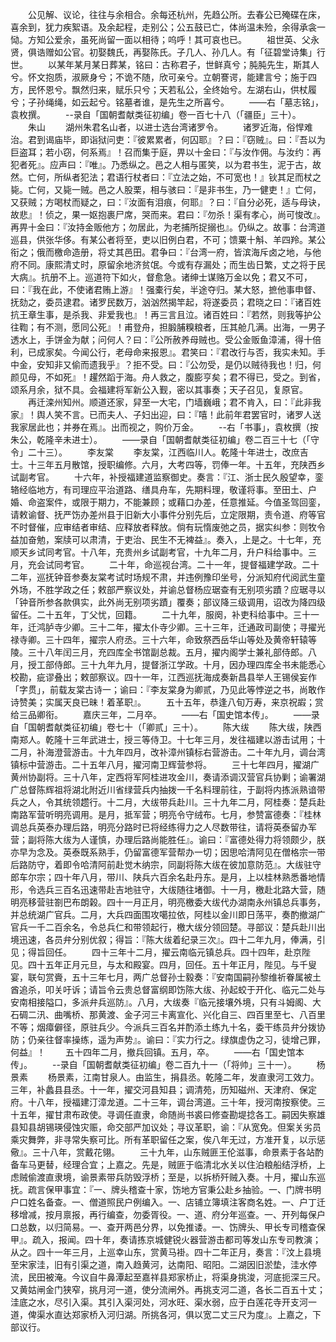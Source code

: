 <!-- { "loadSidebar": true } -->
　　公见解、议论，往往与余相合。余每还杭州，先趋公所。去春公已殗碟在床，喜余到，犹力疾絮语。及余起程，走别公；公五鼓已亡，体尚温未殓，余得承衾一恸。方知公爱余，虽死尚留一面以相待；呜呼！其可哀也已。
　　祖世英、父永贤，俱诰赠如公官。初娶魏氏，再娶陈氏。子几人、孙几人。有「征碧堂诗集」行世。
　　以某年某月某日葬某，铭曰：古称君子，世鲜真兮；肫肫先生，斯其人兮。怀文抱质，淑厥身兮；不诡不随，欣可亲兮。立朝謇谔，能建言兮；施于四方，民怀恩兮。飘然归来，赋乐只兮；天若私公，全终始兮。左湖右山，供杖履兮；子孙绳绳，如云起兮。铭墓者谁，是先生之所喜兮。
　　——右「墓志铭」，袁枚撰。
　　--录自「国朝耆献类征初编」卷一百七十八（「疆臣」三十）。
　　朱山
　　湖州朱君名山者，以进士选台湾诸罗令。
　　诸罗近海，俗悍难治。君到谒庙毕，即诣狱问吏：『彼累累者，何囚耶』？曰：『窃贼』。曰：『吾以为巨盗耳；若小窃，何系焉』！召而集于庭，畀以十金曰：『与汝作佣。与汝约：再犯者死』。应声曰：『唯』。乃悉纵之。邑之人相与匿笑，以为君书生，泥于古，故然。亡何，所纵者犯法；君语行杖者曰：『立法之始，不可宽也！』钬其足而杖之毙。亡何，又毙一贼。邑之人股栗，相与骇曰：『是非书生，乃一健吏！』亡何，又获贼；方喝杖而疑之，曰：『汝面有泪痕，何耶』？曰：『自分必死，适与母诀，故悲』！侦之，果一妪抱裹尸席，哭而来。君曰：『勿杀！渠有孝心，尚可悛改』。再畀十金曰：『汝持金贩他方；勿居此，为老捕所捉搦也』。仍纵之。故事：台湾道巡县，供张华侈。有某公者将至，吏以旧例白君，不可；馈粟十斛、羊四羚。某公衔之；俄而檄命造册，将丈其邑田。君争曰：『台湾一府，皆滨海斥卤之地，与他府不同。康熙清丈时，原留余地济贫氓。今或有存漏处；而生齿日繁，丈之将于民大病』。抗册不上。巡道符下如火，督愈急。诸绅士谋赂万金以免；君又不可，曰：『我在此，不使诸君贿上游』！强橐行矣，半途夺归。某大怒，摭他事申督、抚劾之，委员逮君。诸罗民数万，汹汹然揭竿起，将遂委员；君晓之曰：『诸百姓抗王章生事，是杀我、非爱我也』！再三言且泣。诸百姓曰：『若然，则我等护公往鞫；有不测，愿同公死』！甫登舟，担腶脯糗粮者，压其舱几满。出海，一男子透水上，手饼金为献；问何人？曰：『公所赦养母贼也。受公金贩鱼漳浦，得十倍利，已成家矣。今闻公行，老母命来报恩』。君笑曰：『君改行与否，我实未知。手中金，安知非又偷而遗我乎』？拒不受。曰：『公勿受，是仍以贼待我也！归，何颜见母，不如死』！趯然蹈于海。舟人救之，腹膨亨矣；君不得已，受之。到省，颂系月余，狱不具。会福建将军新公入觐，密以其事奏；天子召见，复原官。
　　再迁滦州知州。顺道还家，舁至一大宅，门墙巍峨；君不肯入，曰：『此非我家』！舆人笑不言。已而夫人、子妇出迎，曰：『嘻！此前年君罢官时，诸罗人送我家居此也；并券在焉』。出而视之，购价万金。
　　--右「书事」，袁枚撰（按朱公，乾隆辛未进士）。
　　——录自「国朝耆献类征初编」卷二百三十七（「守令」二十三）。
　　李友棠
　　李友棠，江西临川人。乾隆十年进士，改庶吉士。十三年五月散馆，授职编修。六月，大考四等，罚俸一年。十五年，充陕西乡试副考官。
　　十六年，补授福建道监察御史。奏言：『江、浙士民久殷望幸，銮辂经临地方，有司理应平治道路、缮具舟车，先期料理，敬谨将事。至田土、户婚、命盗案件，或限于期力，不能兼顾；或藉口办差，任意推延。今值圣驾回銮，请敕谕督、抚严饬办差州县于旧新大小事件分别先后，立定限期，责令道、府等官不时督催，应审结者审结、应释放者释放。倘有玩惰废弛之员，据实纠参：则牧令益加奋勉，案牍可以肃清，于吏治、民生不无裨益』。奏入，上是之。十七年，充顺天乡试同考官。十八年，充贵州乡试副考官，十九年二月，升户科给事中。三月，充会试同考官。
　　二十年，命巡视台湾。二十一年，提督福建学政。二十二年，巡抚钟音参奏友棠考试时场规不肃，并违例豫印坐号，分派知府代阅武生童外场，不胜学政之任；敕部严察议处，并谕总督杨应琚查有无别项劣蹟？应琚寻以「钟音所参各款俱实，此外尚无别项劣蹟」覆奏；部议降三级调用，诏改为降四级留任。二十五年，丁父忧，回籍。
　　二十九年，服阕，补吏科给事中。三十一年，迁鸿胪寺少卿。三十二年，擢太仆寺少卿。三十三年，迁通政司副使；寻擢光禄寺卿。三十四年，擢宗人府丞。三十六年，命致祭西岳华山等处及黄帝轩辕等陵。三十八年闰三月，充四库全书馆副总裁。五月，擢内阁学士兼礼部侍郎。八月，授工部侍郎。三十九年九月，提督浙江学政。十月，因办理四库全书未能悉心校勘，疵谬叠出；敕部察议。四十一年，江西巡抚海成奏新昌县举人王锡侯妄作「字贯」，前载友棠古诗一；谕曰：『李友棠身为卿贰，乃见此等悖逆之书，尚敢作诗赞美；实属天良已昧！着革职』。
　　五十五年，恭逢八旬万寿，来京祝嘏；赏给三品卿衔。
　　嘉庆三年，二月卒。
　　——右「国史馆本传」。
　　——录自「国朝耆献类征初编」卷七十（「卿贰」三十）。
　　陈大绂
　　陈大绂，陕西南郑人。乾隆十三年武进士，授三等侍卫。十七年三月，发往福建以游击试用；十二月，补海澄营游击。十九年四月，改补漳州镇标右营游击。二十年九月，调台湾镇标中营游击。二十五年八月，擢河南卫辉营参将。
　　三十七年四月，擢湖广黄州协副将。三十八年，定西将军阿桂进攻金川，奏请添调汉营官兵协剿；谕署湖广总督陈辉祖将湖北附近川省绿营兵内抽拨一千名料理前往，于副将内拣派熟谙带兵之人，令其统领趱行。十二月，大绂带兵赴川。三十九年二月，阿桂奏：楚兵赴南路军营听明亮调用。是月，抵军营；明亮令守绒布。七月，参赞富德奏：『桂林调总兵英泰办理后路，明亮分路时已将经练得力之人尽数带往，请将英泰留办军营；副将陈大绂为人谨慎，办理后路尚能胜任』。谕曰：『富德处得力将领颇少，朕亦早为念及。英泰既系熟手，仍留富德军营帮办一切；因思哈清阿见在僧格宗一带后路防守，着即令哈清阿前赴觉木纳宗，同副将陈大绂在彼加意防范』。大绂驻守郎车尔宗；四十年八月，带川、陕兵六百余名赴丹东。是月，上以桂林熟悉番地情形，令选兵三百名迅速带赴吉地驻守，大绂随往堵御。十一月，檄赴北路大营，随明亮移营驻劄巴布朗榖。四十一月正月，明亮檄委大绂代办湖南永州镇总兵事务，并总统湖广官兵。二月，大兵四面围攻噶拉依，阿桂以金川即日荡平，奏酌撤湖广官兵一千二百余名，令总兵仁和带领起行，檄大绂分领回楚。寻部议：楚兵赴川出境迅速，各员弁分别优叙；得旨：『陈大绂着纪录三次』。四十二年九月，俸满，引见；得旨回任。
　　四十三年十二月，擢云南临元镇总兵。四十四年，赴京陛见。四十五年正月元旦，与太和殿宴。四月，回任。五十年正月，陛见。与千叟宴，联句赏賫，五十三年七月，两广总督孙士毅奏：『安南国嗣孙黎维祈眷属被土酋追杀，叩关吁诉；请旨令云贵总督富纲即饬陈大绂、孙起蛟于开化、临元二处与安南相接隘口，多派弁兵巡防』。八月，大绂奏『临元接壤外境，只有斗姆阁、大石碉二汛、曲嘴桥、那黄渡、金子河三卡离宣化、兴化自三、四百里至七、八百里不等；烟瘴僻径，原驻兵少。今派兵三百名并酌添土练九十名，委干练员弁分拨协防；仍亲往督率操练，遥为声势』。谕曰：『实力行之。绿旗虚伪之习，徒增己罪，何益』！
　　五十四年二月，撤兵回镇。五月，卒。
　　——右「国史馆本传」。
　　--录自「国朝耆献类征初编」卷二百九十一（「将帅」三十一）。
　　杨景素
　　杨景素，江南甘泉人。由监生，捐县丞。乾隆二年，发直隶河工效力。三年，补蠡县县丞。十一年，擢交河县知县；调清苑，历知磁州、天津府、保定府。十八年，授福建汀漳龙道。二十三年，调台湾道。三十年，授河南按察使。三十五年，擢甘肃布政使。寻调任直隶，命随尚书裘曰修查勘堤捻各工。嗣因失察雄县知县胡锡瑛侵蚀灾赈，命交部严加议处；寻议革职，谕：『从宽免。但案关劣员乘灾舞弊，非寻常失察可比。所有革职留任之案，俟八年无过，方准开复，以示惩儆』。三十八年，赏戴花翎。
　　三十九年，山东贼匪王伦滋事，命景素于各站酌备车马更替，经理合宜；上嘉之。先是，贼匪于临清北水关以住泊粮船结浮桥，上虑贼偷渡直隶境，谕景素带兵防毁浮桥；至是，以拆桥歼贼入奏。十月，擢山东巡抚。疏言保甲事宜：『一、牌头稽查十家，饬地方官秉公赴乡抽验。一、门牌书明户口姓名备查。一、僧道照民户例编入。一、店铺立簿填注客商名姓。一、户丁迁移增减，按月禀报，再行编查，勿委胥役。一、道、府分年巡查。一、开列每保户口总数，以归简易。一、查开两邑分界，以免推诿。一、饬牌头、甲长专司稽查保甲』。疏入，报闻。四十年，奏请拣京城健锐火器营游击都司等发山东专司教演；从之。四十一年三月，上巡幸山东，赏黄马褂。四十二年正月，奏言：『汶上县境至宋家洼，旧有引渠之道，南入趋黄河，达南阳、昭阳。二湖因旧淤垫，洼水停流，民田被淹。今议自牛鼻潭起至嘉祥县郑家桥止，将渠身挑浚，河底扼深三尺。又黄姑闸金门狭窄，挑月河一道，使分流闸外。再挑支河二道，各长二百五十丈；洼底之水，尽引入渠。其引入渠河处，河水旺、渠水弱，应于白莲花寺开支河一道，俾渠水直达郑家桥入河归湖。所挑各河，俱以宽二丈三尺为度』。上嘉之，下部议行。
